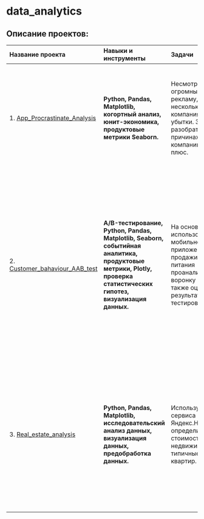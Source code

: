 # data_analytics

## Описание проектов: 

| Название проекта                                 | Навыки и инструменты | Задачи                        |   Описание                                    | 
| :------------------------------------------------| :------------------- |:------------------------------|:----------------------------------------------|
| 1. [App_Procrastinate_Analysis](https://github.com/Motosha77/data_analytics/tree/main/Application_Procrastinate_Analysis) | **Python, Pandas, Matplotlib, когортный анализ, юнит-экономика, продуктовые метрики Seaborn.** | Несмотря на огромные вложения в рекламу, последние несколько месяцев компания терпит убытки. Задача — разобраться в причинах и помочь компании выйти в плюс. | Проведен анализ данных приложения ProcrastinatePRO+. Рассчитаны различные метрики, использован когортный анализ: LTV, CAC, Retention rate, DAU, WAU, MAU и т.д. Использованы функции расчёта метрик. Сделаны выводы по полученным данным. |
| 2. [Customer_bahaviour_AAB_test](https://github.com/Motosha77/data_analytics/tree/main/Customer_bahaviour_AAB_testing) | **A/B-тестирование, Python, Pandas, Matplotlib, Seaborn, событийная аналитика, продуктовые метрики, Plotly, проверка статистических гипотез, визуализация данных.** | На основе данных использования мобильного приложения для продажи продуктов питания проанализировать воронку продаж, а также оценить результаты A/A/B-тестирования. | В данном проекте мной были изучены принципы событийной аналитики. Я построил воронку продаж, исследовал путь пользователей до покупки. Проанализировал результаты A/B-теста введения новых шрифтов. Сравнил 2 контрольных группы между собой, убедился в правильном разделении трафика, а затем сравнил с тестовой группой. Выявлено, что новый шрифт значительно не повлияет на поведение пользователей. |
| 3. [Real_estate_analysis](https://github.com/Motosha77/data_analytics/tree/main/Real_estate_analysis) | **Python, Pandas, Matplotlib, исследовательский анализ данных, визуализация данных, предобработка данных.** | Используя данные сервиса Яндекс.Недвижимость, определить рыночную стоимость объектов недвижимости и типичные параметры квартир. | На основе данных сервиса Яндекс.Недвижимость определена рыночная стоимость объектов недвижимости разного типа, типичные параметры квартир, в зависимости от удаленности от центра. Проведена предобработка данных. Добавлены новые данные. Построены гистограммы, боксплоты, диаграммы рассеивания. |
